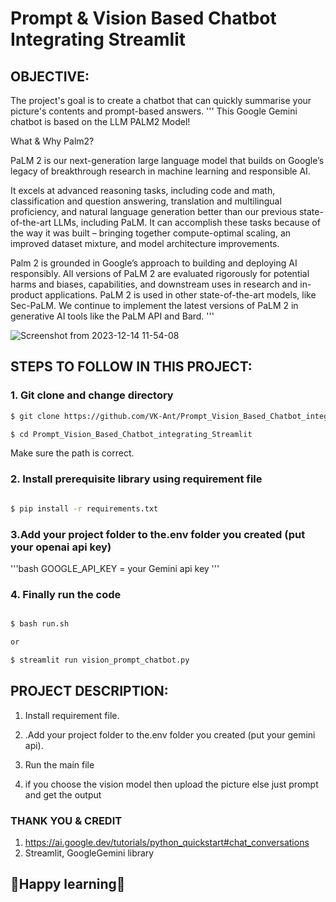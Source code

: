 # **Prompt & Vision Based Chatbot Integrating Streamlit**

## **OBJECTIVE:**

The project's goal is to create a chatbot that can quickly summarise your picture's contents and prompt-based answers.
'''
This Google Gemini chatbot is based on the LLM PALM2 Model!

What & Why Palm2?

PaLM 2 is our next-generation large language model that builds on Google’s legacy of breakthrough research in machine learning and responsible AI.

It excels at advanced reasoning tasks, including code and math, classification and question answering, translation and multilingual proficiency, and natural language generation better than our previous state-of-the-art LLMs, including PaLM. It can accomplish these tasks because of the way it was built – bringing together compute-optimal scaling, an improved dataset mixture, and model architecture improvements.

Palm 2 is grounded in Google’s approach to building and deploying AI responsibly. All versions of PaLM 2 are evaluated rigorously for potential harms and biases, capabilities, and downstream uses in research and in-product applications. PaLM 2 is used in other state-of-the-art models, like Sec-PaLM. We continue to implement the latest versions of PaLM 2 in generative AI tools like the PaLM API and Bard.
'''
   
![Screenshot from 2023-12-14 11-54-08](https://github.com/VK-Ant/Prompt_Vision_Based_Chatbot_integrating_Streamlit/assets/75832198/7a239812-c593-47b6-9740-723c57f8fa72)

## **STEPS TO FOLLOW IN THIS PROJECT:**

### **1. Git clone and change directory**

```bash
$ git clone https://github.com/VK-Ant/Prompt_Vision_Based_Chatbot_integrating_Streamlit.git

$ cd Prompt_Vision_Based_Chatbot_integrating_Streamlit
```
Make sure the path is correct.

### **2. Install prerequisite library using requirement file**

```bash

$ pip install -r requirements.txt

```

### **3.Add your project folder to the.env folder you created (put your openai api key)**

'''bash
GOOGLE_API_KEY = your Gemini api key
'''

### **4. Finally run the code**

```bash

$ bash run.sh

or

$ streamlit run vision_prompt_chatbot.py

```



## **PROJECT DESCRIPTION:**

1. Install requirement file.

2. .Add your project folder to the.env folder you created (put your gemini api).

3. Run the main file

4. if you choose the vision model then upload the picture else just prompt and get the output


### **THANK YOU & CREDIT**

1. https://ai.google.dev/tutorials/python_quickstart#chat_conversations
2. Streamlit, GoogleGemini library



## **🤗Happy learning🤗**
